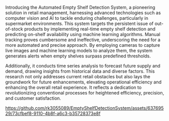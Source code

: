 Introducing the Automated Empty Shelf Detection System, a pioneering solution in retail management, harnessing advanced technologies such as computer vision and AI to tackle enduring challenges, particularly in supermarket environments. 
This system targets the persistent issue of out-of-stock products by implementing real-time empty shelf detection and predicting on-shelf availability using machine learning algorithms. Manual tracking proves cumbersome and ineffective, underscoring the need for a more automated and precise approach. By employing cameras to capture live images and machine learning models to analyze them, the system generates alerts when empty shelves surpass predefined thresholds. 

Additionally, it conducts time series analysis to forecast future supply and demand, drawing insights from historical data and diverse factors. This research not only addresses current retail obstacles but also lays the groundwork for future enhancements, elevating operational efficiency and enhancing the overall retail experience. It reflects a dedication to revolutionizing conventional processes for heightened efficiency, precision, and customer satisfaction.

https://github.com/rk3055089/EmptyShelfDetectionSystem/assets/63769529/73cfbef8-9110-4b8f-a6c3-b35728373e8f
